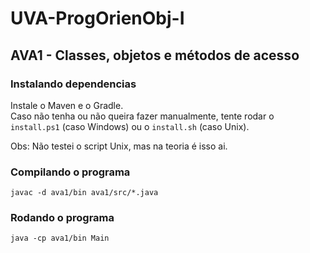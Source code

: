 # UVA-ProgOrienObj-I

## AVA1 - Classes, objetos e métodos de acesso

### Instalando dependencias

Instale o Maven e o Gradle.  
Caso não tenha ou não queira fazer manualmente, tente rodar o `install.ps1` (caso Windows) ou o `install.sh` (caso Unix).

Obs: Não testei o script Unix, mas na teoria é isso ai.

### Compilando o programa

`javac -d ava1/bin ava1/src/*.java`

### Rodando o programa

`java -cp ava1/bin Main`
